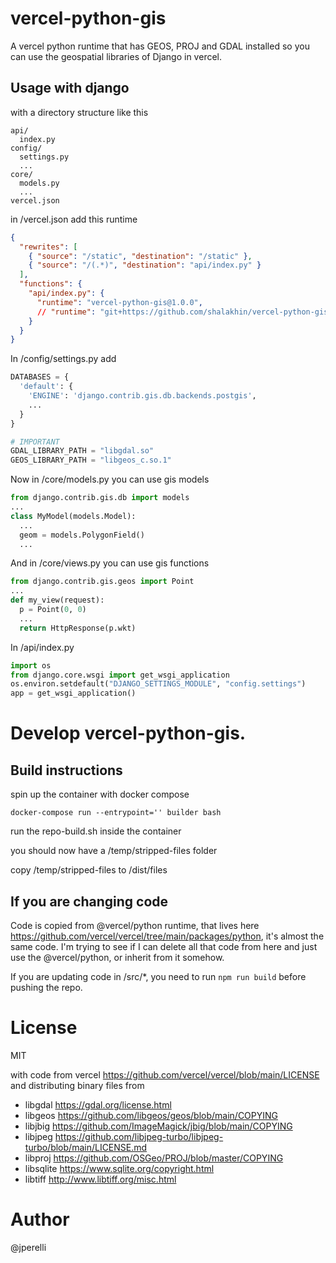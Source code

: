 # vercel-python-gis

A vercel python runtime that has GEOS, PROJ and GDAL installed so you can use the geospatial libraries of Django in vercel.

## Usage with django

with a directory structure like this
```
api/
  index.py
config/
  settings.py
  ...
core/
  models.py
  ...
vercel.json
```

in /vercel.json add this runtime
```json
{
  "rewrites": [
    { "source": "/static", "destination": "/static" },
    { "source": "/(.*)", "destination": "api/index.py" }
  ],
  "functions": {
    "api/index.py": {
      "runtime": "vercel-python-gis@1.0.0",
      // "runtime": "git+https://github.com/shalakhin/vercel-python-gis.git#main@1.0.0" // for dev only
    }
  }
}
```

In /config/settings.py add
```python
DATABASES = {
  'default': {
    'ENGINE': 'django.contrib.gis.db.backends.postgis',
    ...
  }
}

# IMPORTANT
GDAL_LIBRARY_PATH = "libgdal.so"
GEOS_LIBRARY_PATH = "libgeos_c.so.1"
```

Now in /core/models.py you can use gis models
```python
from django.contrib.gis.db import models
...
class MyModel(models.Model):
  ...
  geom = models.PolygonField()
  ...
```

And in /core/views.py you can use gis functions
```python
from django.contrib.gis.geos import Point
...
def my_view(request):
  p = Point(0, 0)
  ...
  return HttpResponse(p.wkt)
```

In /api/index.py
```python
import os
from django.core.wsgi import get_wsgi_application
os.environ.setdefault("DJANGO_SETTINGS_MODULE", "config.settings")
app = get_wsgi_application()
```

# Develop vercel-python-gis.

## Build instructions

spin up the container with docker compose

```
docker-compose run --entrypoint='' builder bash
```

run the repo-build.sh inside the container

you should now have a /temp/stripped-files folder

copy /temp/stripped-files to /dist/files

## If you are changing code

Code is copied from @vercel/python runtime, that lives here https://github.com/vercel/vercel/tree/main/packages/python, it's almost the same code.
I'm trying to see if I can delete all that code from here and just use the @vercel/python, or inherit from it somehow.

If you are updating code in /src/*, you need to run `npm run build` before pushing the repo.

# License

MIT

with code from vercel https://github.com/vercel/vercel/blob/main/LICENSE
and distributing binary files from
 - libgdal https://gdal.org/license.html
 - libgeos https://github.com/libgeos/geos/blob/main/COPYING
 - libjbig https://github.com/ImageMagick/jbig/blob/main/COPYING
 - libjpeg https://github.com/libjpeg-turbo/libjpeg-turbo/blob/main/LICENSE.md
 - libproj https://github.com/OSGeo/PROJ/blob/master/COPYING
 - libsqlite https://www.sqlite.org/copyright.html
 - libtiff http://www.libtiff.org/misc.html
# Author

@jperelli
